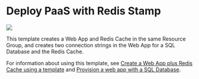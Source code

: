 # Deploy PaaS with Redis Stamp

<a href="https://portal.azure.com/#create/Microsoft.Template/uri/https%3A%2F%2Fraw.githubusercontent.com%2FAlbertwo1978%2FProject-010%2Fmaster%2FPaaSwRedis-Stamp%2Fazuredeploy.json" target="_blank">
    <img src="http://azuredeploy.net/deploybutton.png"/>
</a>

This template creates a Web App and Redis Cache in the same Resource Group, and creates two connection strings in the Web App for a SQL Database and the Redis Cache.

For information about using this template, see [Create a Web App plus Redis Cache using a template](https://azure.microsoft.com/en-us/documentation/articles/cache-web-app-arm-with-redis-cache-provision/) and [Provision a web app with a SQL Database](https://azure.microsoft.com/en-us/documentation/articles/app-service-web-arm-with-sql-database-provision/).